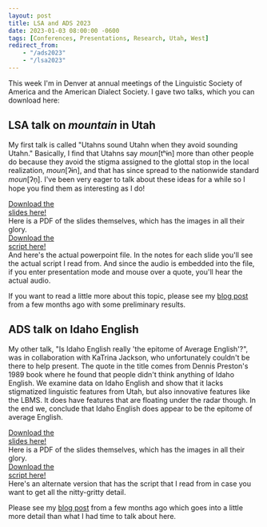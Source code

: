 ```yaml
---
layout: post
title: LSA and ADS 2023
date: 2023-01-03 08:00:00 -0600
tags: [Conferences, Presentations, Research, Utah, West]
redirect_from: 
    - "/ads2023"
    - "/lsa2023"
---
```


This week I'm in Denver at annual meetings of the Linguistic Society of America and the American Dialect Society. I gave two talks, which you can download here:

## LSA talk on *mountain* in Utah

My first talk is called "Utahns sound Utahn when they avoid sounding Utahn." Basically, I find that Utahns say *moun*[tʰɨn] more than other people do because they avoid the stigma assigned to the glottal stop in the local realization, *moun*[ʔɨn], and that has since spread to the nationwide standard *moun*[ʔn̩]. I've been very eager to talk about these ideas for a while so I hope you find them as interesting as I do!

<div class="biglink"><a href="/downloads/230106-LSA_mountain.pdf" title="LSA2023 slides" class="nodot">Download the<br />slides here!</a></div>
Here is a PDF of the slides themselves, which has the images in all their glory.

<div class="biglink"><a href="/downloads/230106-ADS_Idaho_notes.pdf" title="NWAV50 slides" class="nodot">Download the<br />script here!</a></div>
And here's the actual powerpoint file. In the notes for each slide you'll see the actual script I read from. And since the audio is embedded into the file, if you enter presentation mode and mouse over a quote, you'll hear the actual audio. 

If you want to read a little more about this topic, please see my [blog post](/blog/idaho-montana-wyoming-and-utah-english-survey-results) from a few months ago with some preliminary results. 




## ADS talk on Idaho English

My other talk, "Is Idaho English really 'the epitome of Average English'?", was in collaboration with KaTrina Jackson, who unfortunately couldn't be there to help present. The quote in the title comes from Dennis Preston's 1989 book where he found that people didn't think anything of Idaho English. We examine data on Idaho English and show that it lacks stigmatized linguistic features from Utah, but also innovative features like the LBMS. It does have features that are floating under the radar though. In the end we, conclude that Idaho English does appear to be the epitome of average English.

<div class="biglink"><a href="/downloads/230106-ADS_Idaho.pdf" title="ADS2023 slides" class="nodot">Download the<br />slides here!</a></div>
Here is a PDF of the slides themselves, which has the images in all their glory.

<div class="biglink"><a href="/downloads/230106-ADS_Idaho_notes.pdf" title="NWAV50 slides" class="nodot">Download the<br />script here!</a></div>
Here's an alternate version that has the script that I read from in case you want to get all the nitty-gritty detail. 

Please see my [blog post](/blog/idaho-montana-wyoming-and-utah-english-survey-results) from a few months ago which goes into a little more detail than what I had time to talk about here. 